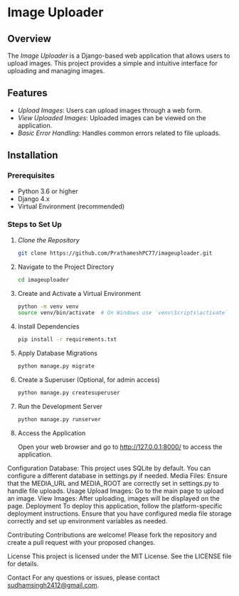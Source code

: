 # Image Uploader

## Overview

The *Image Uploader* is a Django-based web application that allows users to upload images. This project provides a simple and intuitive interface for uploading and managing images.

## Features

- *Upload Images*: Users can upload images through a web form.
- *View Uploaded Images*: Uploaded images can be viewed on the application.
- *Basic Error Handling*: Handles common errors related to file uploads.

## Installation

### Prerequisites

- Python 3.6 or higher
- Django 4.x
- Virtual Environment (recommended)

### Steps to Set Up

1. *Clone the Repository*

     ```bash
     git clone https://github.com/PrathameshPC77/imageuploader.git

2. Navigate to the Project Directory

     ```bash
     cd imageuploader

3. Create and Activate a Virtual Environment

     ```bash
     python -m venv venv
     source venv/bin/activate  # On Windows use `venv\Scripts\activate`

4. Install Dependencies

   ```bash
   pip install -r requirements.txt

5. Apply Database Migrations

   ```bash
   python manage.py migrate

6. Create a Superuser (Optional, for admin access)

   ```bash
   python manage.py createsuperuser

7. Run the Development Server

   ```bash
   python manage.py runserver

8. Access the Application

   Open your web browser and go to http://127.0.0.1:8000/ to access the application.

Configuration
Database: This project uses SQLite by default. You can configure a different database in settings.py if needed.
Media Files: Ensure that the MEDIA_URL and MEDIA_ROOT are correctly set in settings.py to handle file uploads.
Usage
Upload Images: Go to the main page to upload an image.
View Images: After uploading, images will be displayed on the page.
Deployment
To deploy this application, follow the platform-specific deployment instructions. Ensure that you have configured media file storage correctly and set up environment variables as needed.

Contributing
Contributions are welcome! Please fork the repository and create a pull request with your proposed changes.

License
This project is licensed under the MIT License. See the LICENSE file for details.

Contact
For any questions or issues, please contact sudhamsingh2412@gmail.com.
